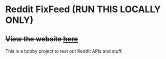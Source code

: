 # Reddit FixFeed (RUN THIS LOCALLY ONLY)

## ~~View the website [here](https://cometcoder192.github.io/redditFeedFix/)~~

This is a hobby project to test out Reddit APIs and stuff.

